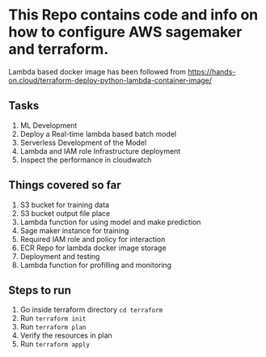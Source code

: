 # This Repo contains code and info on how to configure AWS sagemaker and terraform.
Lambda based docker image has been followed from https://hands-on.cloud/terraform-deploy-python-lambda-container-image/

## Tasks
1. ML Development 
2. Deploy a Real-time lambda based batch model
3. Serverless Development of the Model 
4. Lambda and IAM role Infrastructure deployment
5. Inspect the performance in cloudwatch


## Things covered so far
1. S3 bucket for training data
2. S3 bucket output file place
3. Lambda function for using model and make prediction
4. Sage maker instance for training
5. Required IAM role and policy for interaction
6. ECR Repo for lambda docker image storage
7. Deployment and testing
8. Lambda function for profilling and monitoring

## Steps to run
1. Go inside terraform directory `cd terraform` 
2. Run `terraform init`
3. Run `terraform plan`
4. Verify the resources in plan   
4. Run `terraform apply`
